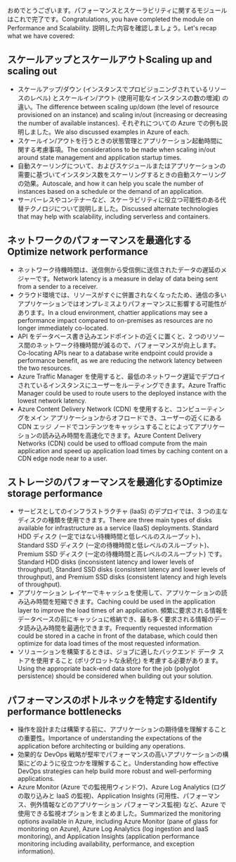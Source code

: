 <span data-ttu-id="2cf3f-101">おめでとうございます。パフォーマンスとスケーラビリティに関するモジュールはこれで完了です。</span><span class="sxs-lookup"><span data-stu-id="2cf3f-101">Congratulations, you have completed the module on Performance and Scalability.</span></span> <span data-ttu-id="2cf3f-102">説明した内容を確認しましょう。</span><span class="sxs-lookup"><span data-stu-id="2cf3f-102">Let's recap what we have covered:</span></span>

## <a name="scaling-up-and-scaling-out"></a><span data-ttu-id="2cf3f-103">スケールアップとスケールアウト</span><span class="sxs-lookup"><span data-stu-id="2cf3f-103">Scaling up and scaling out</span></span>

- <span data-ttu-id="2cf3f-104">スケールアップ/ダウン (インスタンスでプロビジョニングされているリソースのレベル) とスケールイン/アウト (使用可能なインスタンスの数の増減) の違い。</span><span class="sxs-lookup"><span data-stu-id="2cf3f-104">The difference between scaling up/down (the level of resource provisioned on an instance) and scaling in/out (increasing or decreasing the number of available instances).</span></span> <span data-ttu-id="2cf3f-105">それぞれについての Azure での例も説明しました。</span><span class="sxs-lookup"><span data-stu-id="2cf3f-105">We also discussed examples in Azure of each.</span></span>
- <span data-ttu-id="2cf3f-106">スケールイン/アウトを行うときの状態管理とアプリケーション起動時間に関する考慮事項。</span><span class="sxs-lookup"><span data-stu-id="2cf3f-106">The considerations to be made when scaling in/out around state management and application startup times.</span></span>
- <span data-ttu-id="2cf3f-107">自動スケーリングについて、およびスケジュールまたはアプリケーションの需要に基づいてインスタンス数をスケーリングするときの自動スケーリングの効果。</span><span class="sxs-lookup"><span data-stu-id="2cf3f-107">Autoscale, and how it can help you scale the number of instances based on a schedule or the demand of an application.</span></span>
- <span data-ttu-id="2cf3f-108">サーバーレスやコンテナーなど、スケーラビリティに役立つ可能性のある代替テクノロジについて説明しました。</span><span class="sxs-lookup"><span data-stu-id="2cf3f-108">Discussed alternate technologies that may help with scalability, including serverless and containers.</span></span>

## <a name="optimize-network-performance"></a><span data-ttu-id="2cf3f-109">ネットワークのパフォーマンスを最適化する</span><span class="sxs-lookup"><span data-stu-id="2cf3f-109">Optimize network performance</span></span>

- <span data-ttu-id="2cf3f-110">ネットワーク待機時間は、送信側から受信側に送信されたデータの遅延のメジャーです。</span><span class="sxs-lookup"><span data-stu-id="2cf3f-110">Network latency is a measure in delay of data being sent from a sender to a receiver.</span></span>
- <span data-ttu-id="2cf3f-111">クラウド環境では、リソースがすぐに併置されなくなったため、通信の多いアプリケーションではオンプレミスよりパフォーマンスに影響する可能性があります。</span><span class="sxs-lookup"><span data-stu-id="2cf3f-111">In a cloud environment, chattier applications may see a performance impact compared to on-premises as resources are no longer immediately co-located.</span></span>
- <span data-ttu-id="2cf3f-112">API をデータベース書き込みエンドポイントの近くに置くと、2 つのリソース間のネットワーク待機時間が減るので、パフォーマンスが向上します。</span><span class="sxs-lookup"><span data-stu-id="2cf3f-112">Co-locating APIs near to a database write endpoint could provide a performance benefit, as we are reducing the network latency between the two resources.</span></span>
- <span data-ttu-id="2cf3f-113">Azure Traffic Manager を使用すると、最低のネットワーク遅延でデプロイされているインスタンスにユーザーをルーティングできます。</span><span class="sxs-lookup"><span data-stu-id="2cf3f-113">Azure Traffic Manager could be used to route users to the deployed instance with the lowest network latency.</span></span>
- <span data-ttu-id="2cf3f-114">Azure Content Delivery Network (CDN) を使用すると、コンピューティングをメイン アプリケーションからオフロードでき、ユーザーの近くにある CDN エッジ ノードでコンテンツをキャッシュすることによってアプリケーションの読み込み時間を高速化できます。</span><span class="sxs-lookup"><span data-stu-id="2cf3f-114">Azure Content Delivery Networks (CDN) could be used to offload compute from the main application and speed up application load times by caching content on a CDN edge node near to a user.</span></span>

## <a name="optimize-storage-performance"></a><span data-ttu-id="2cf3f-115">ストレージのパフォーマンスを最適化する</span><span class="sxs-lookup"><span data-stu-id="2cf3f-115">Optimize storage performance</span></span>

- <span data-ttu-id="2cf3f-116">サービスとしてのインフラストラクチャ (IaaS) のデプロイでは、3 つの主なディスクの種類を使用できます。</span><span class="sxs-lookup"><span data-stu-id="2cf3f-116">There are three main types of disks available for infrastructure as a service (IaaS) deployments.</span></span> <span data-ttu-id="2cf3f-117">Standard HDD ディスク (一定ではない待機時間と低レベルのスループット)、Standard SSD ディスク (一定の待機時間と低レベルのスループット)、Premium SSD ディスク (一定の待機時間と高レベルのスループット) です。</span><span class="sxs-lookup"><span data-stu-id="2cf3f-117">Standard HDD disks (inconsistent latency and lower levels of throughput), Standard SSD disks (consistent latency and lower levels of throughput), and Premium SSD disks (consistent latency and high levels of throughput).</span></span>
- <span data-ttu-id="2cf3f-118">アプリケーション レイヤーでキャッシュを使用して、アプリケーションの読み込み時間を短縮できます。</span><span class="sxs-lookup"><span data-stu-id="2cf3f-118">Caching could be used in the application layer to improve the load times of an application.</span></span> <span data-ttu-id="2cf3f-119">頻繁に要求される情報をデータベースの前にキャッシュに格納でき、最も多く要求される情報のデータ読み込み時間を最適化できます。</span><span class="sxs-lookup"><span data-stu-id="2cf3f-119">Frequently requested information could be stored in a cache in front of the database, which could then optimize for data load times of the most requested information.</span></span>
- <span data-ttu-id="2cf3f-120">ソリューションを構築するときは、ジョブに適したバックエンド データ ストアを使用すること (ポリグロットな永続化) を考慮する必要があります。</span><span class="sxs-lookup"><span data-stu-id="2cf3f-120">Using the appropriate back-end data store for the job (polyglot persistence) should be considered when building out your solution.</span></span>

## <a name="identify-performance-bottlenecks"></a><span data-ttu-id="2cf3f-121">パフォーマンスのボトルネックを特定する</span><span class="sxs-lookup"><span data-stu-id="2cf3f-121">Identify performance bottlenecks</span></span>

- <span data-ttu-id="2cf3f-122">操作を設計または構築する前に、アプリケーションの期待値を理解することの重要性。</span><span class="sxs-lookup"><span data-stu-id="2cf3f-122">Importance of understanding the expectations of the application before architecting or building any operations.</span></span>
- <span data-ttu-id="2cf3f-123">効果的な DevOps 戦略が堅牢でパフォーマンスの高いアプリケーションの構築にどのように役立つかを理解すること。</span><span class="sxs-lookup"><span data-stu-id="2cf3f-123">Understanding how effective DevOps strategies can help build more robust and well-performing applications.</span></span>
- <span data-ttu-id="2cf3f-124">Azure Monitor (Azure での監視用ウィンドウ)、Azure Log Analytics (ログの取り込みと IaaS の監視)、Application Insights (可用性、パフォーマンス、例外情報などのアプリケーション パフォーマンス監視) など、Azure で使用できる監視オプションをまとめました。</span><span class="sxs-lookup"><span data-stu-id="2cf3f-124">Summarized the monitoring options available in Azure, including Azure Monitor (pane of glass for monitoring on Azure), Azure Log Analytics (log ingestion and IaaS monitoring), and Application Insights (application performance monitoring including availability, performance, and exception information).</span></span>

